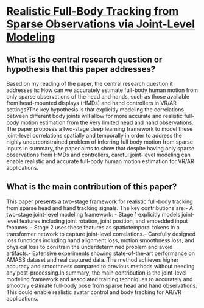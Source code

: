 # [Realistic Full-Body Tracking from Sparse Observations via Joint-Level   Modeling](https://arxiv.org/abs/2308.08855)

## What is the central research question or hypothesis that this paper addresses?

Based on my reading of the paper, the central research question it addresses is: How can we accurately estimate full-body human motion from only sparse observations of the head and hands, such as those available from head-mounted displays (HMDs) and hand controllers in VR/AR settings?The key hypothesis is that explicitly modeling the correlations between different body joints will allow for more accurate and realistic full-body motion estimation from the very limited head and hand observations. The paper proposes a two-stage deep learning framework to model these joint-level correlations spatially and temporally in order to address the highly underconstrained problem of inferring full body motion from sparse inputs.In summary, the paper aims to show that despite having only sparse observations from HMDs and controllers, careful joint-level modeling can enable realistic and accurate full-body human motion estimation for VR/AR applications.


## What is the main contribution of this paper?

This paper presents a two-stage framework for realistic full-body tracking from sparse head and hand tracking signals. The key contributions are:- A two-stage joint-level modeling framework:     - Stage 1 explicitly models joint-level features including joint rotation, joint position, and embedded input features.     - Stage 2 uses these features as spatiotemporal tokens in a transformer network to capture joint-level correlations.- Carefully designed loss functions including hand alignment loss, motion smoothness loss, and physical loss to constrain the underdetermined problem and avoid artifacts.- Extensive experiments showing state-of-the-art performance on AMASS dataset and real captured data. The method achieves higher accuracy and smoothness compared to previous methods without needing any post-processing.In summary, the main contribution is the joint-level modeling framework and associated training techniques to accurately and smoothly estimate full-body pose from sparse head and hand observations. This could enable realistic avatar control and body tracking for AR/VR applications.
